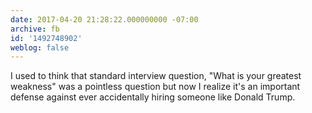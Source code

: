 ```yaml
---
date: 2017-04-20 21:28:22.000000000 -07:00
archive: fb
id: '1492748902'
weblog: false
---
```


I used to think that standard interview question, "What is your greatest weakness" was a pointless question but now I realize it's an important defense against ever accidentally hiring someone like Donald Trump.
